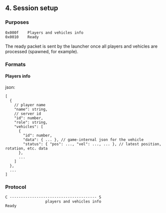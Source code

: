 ## 4. Session setup

### Purposes

```
0x000f    Players and vehicles info
0x0010    Ready
```

The ready packet is sent by the launcher once all players and vehicles are processed (spawned, for example).

### Formats

#### Players info

json:

```json5
[
  {
    // player name
    "name": string,
    // server id
    "id": number,
    "role": string,
    "vehicles": [
      {
        "id": number,
        "data": { ... }, // game-internal json for the vehicle
        "status": { "pos": ..., "vel": ..., ... }, // latest position, rotation, etc. data
      },
      ...
    ]
  },
  ...
]
```

### Protocol

```
C --------------------------------------- S
                  players and vehicles info
Ready
```

